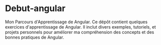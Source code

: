 # Debut-angular
Mon Parcours d'Apprentissage de Angular. Ce dépôt contient quelques exercices d'apprentissage de Angular. Il inclut divers exemples, tutoriels, et projets personnels pour améliorer ma compréhension des concepts et des bonnes pratiques de Angular.
